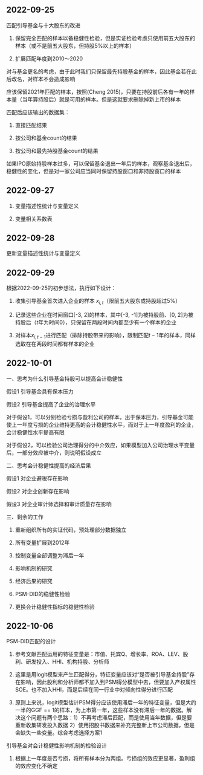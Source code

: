 ## 2022-09-25

匹配引导基金与十大股东的改进

1. 保留完全匹配的样本以备稳健性检验，但是实证检验考虑只使用前五大股东的样本（或不是前五大股东，但持股5%以上的样本）

2. 扩展匹配年度到2010～2020

对与基金更名的考虑，由于此时我们只保留最先持股基金的样本，因此基金若在此后改名，对样本不会造成影响

应该保留2021年匹配的样本，按照(Cheng 2015)，只要在持股前后各有一年的样本量（当年算持股后）就是可用的样本。但是这就要求删除掉新上市的样本

匹配后应该输出的数据集：

1. 直接匹配结果

2. 按公司和基金count的结果

3. 按公司和最先持股基金count的结果

如果IPO原始持股样本过多，可以保留基金退出一年后的样本，观察基金退出后，稳健性的变化，但是对一家公司应当同时保留持股窗口和非持股窗口的样本

## 2022-09-27

1. 变量描述性统计与变量定义

2. 变量相关系数表

## 2022-09-28

更新变量描述性统计与变量定义

## 2022-09-29

根据2022-09-25的初步想法，执行如下设计：

1. 收集引导基金首次进入企业的样本 $x_{i,t}$（限前五大股东或持股超过5%）

2. 记录这些企业在时间窗口[-3, 2]的样本，其中[-3, -1]为被持股前、[0, 2]为被持股后（$t$年为时间0），只保留在两段时间内都至少有一个样本的企业

3. 对样本$x_{i,t-1}$进行匹配（排除持股带来的影响），限制匹配$t-1$年的样本，同样选取在在两段时间都有样本的企业

## 2022-10-01

一、思考为什么引导基金持股可以提高会计稳健性

假设1 引导基金具有保本压力

假设2 引导基金提高了企业的治理水平

对于假设1，可以分别检验亏损与盈利公司的样本，出于保本压力，引导基金可能使上一年度亏损的企业维持更高的会计稳健性水平，而对于上一年度盈利的企业，会计稳健性水平提高有限

对于假设2，可以检验公司治理得分的中介效应，如果模型加入公司治理水平变量后，一部分效应被中介，则说明假设成立

二、思考会计稳健性提高的经济后果

假设1 对企业避税存在影响

假设2 对企业创新存在影响

假设3 对企业审计师选择和审计质量存在影响

三、剩余的工作

1. 重新组织所有的实证代码，预处理部分数据独立

2. 所有变量扩展到2012年

3. 控制变量全部调整为滞后一年

4. 影响机制的研究

5. 经济后果的研究

6. PSM-DID的稳健性检验

7. 更换会计稳健性指标的稳健性检验

## 2022-10-06

PSM-DID匹配的设计  

1. 参考文献匹配运用的特征变量是：市值、托宾Q、增长率、ROA、LEV、股利、研发投入、HHI、机构持股、分析师

2. 这里是用logit模型来产生匹配得分，特征变量应该对“是否被引导基金持股”存在影响，因此股利和分析师都不加入到PSM得分模型中去，但要加入产权属性SOE。也不加入HHI，而是后续在同一行业中对倾向性得分进行匹配

3. 原则上来说，logit模型估计PSM得分应该使用滞后一年的特征变量，但是大约一半的GGF == 1的样本，为上市第一年，这些样本没有滞后一年的数据。解决这个问题有两个思路：1）不再考虑滞后匹配，而是使用当年数据，但是要重新收集研发投入数据 2）使用招股书数据来补充完整新上市公司数据，但是会缺失一些变量。综合考虑选择方案1

引导基金对会计稳健性影响机制的检验设计

1. 根据上一年度是否亏损，将所有样本分为两组。亏损组的效应更显著，盈利组的效应变化不确定
